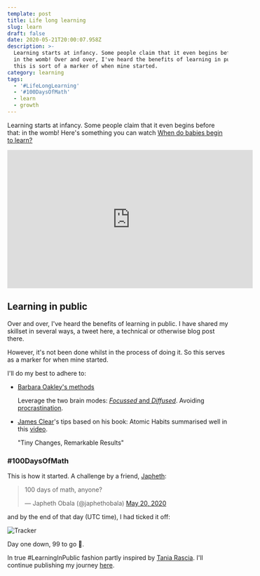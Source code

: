 ```yaml
---
template: post
title: Life long learning
slug: learn
draft: false
date: 2020-05-21T20:00:07.958Z
description: >-
  Learning starts at infancy. Some people claim that it even begins before that:
  in the womb! Over and over, I've heard the benefits of learning in public and
  this is sort of a marker of when mine started.
category: learning
tags:
  - '#LifeLongLearning'
  - '#100DaysOfMath'
  - learn
  - growth
---
```

Learning starts at infancy. Some people claim that it even begins before that: in the womb!
Here's something you can watch [When do babies begin to learn?](https://uni.cf/2WPRGr6)

<iframe width="560" height="315" src="https://www.youtube.com/embed/NlvI0j7_bjE" frameborder="0" allow="accelerometer; autoplay; encrypted-media; gyroscope; picture-in-picture" allowfullscreen></iframe>

## Learning in public

Over and over, I've heard the benefits of learning in public. I have shared my skillset in several ways, a tweet here, a technical or otherwise blog post there.

However, it's not been done whilst in the process of doing it. So this serves as a marker for when mine started.

I'll do my best to adhere to:
- [Barbara Oakley's methods](https://youtu.be/vd2dtkMINIw?t=1980)

    Leverage the two brain modes: [_Focussed_ and _Diffused_](https://youtu.be/vd2dtkMINIw?t=538). Avoiding [procrastination](https://youtu.be/vd2dtkMINIw?t=1140).
- [James Clear](https://jamesclear.com/)'s tips based on his book: Atomic Habits summarised well in this [video](https://youtu.be/YT7tQzmGRLA).

    "Tiny Changes, Remarkable Results"

### #100DaysOfMath

This is how it started. A challenge by a friend, [Japheth](https://twitter.com/japhethobala):

<blockquote class="twitter-tweet"><p lang="en" dir="ltr">100 days of math, anyone?</p>&mdash; Japheth Obala (@japhethobala) <a href="https://twitter.com/japhethobala/status/1263003532954931205?ref_src=twsrc%5Etfw">May 20, 2020</a></blockquote> <script async src="https://platform.twitter.com/widgets.js" charset="utf-8"></script>

and by the end of that day (UTC time), I had ticked it off:

![Tracker](/media/screen-shot-2020-05-21-at-02.22.32.png "Screenshot of Tracker")

Day one down, 99 to go 💪.

In true #LearningInPublic fashion partly inspired by [Tania Rascia](https://www.taniarascia.com/learn/). I'll continue publishing my journey [here](https://stanmd.tk/learn/math).

